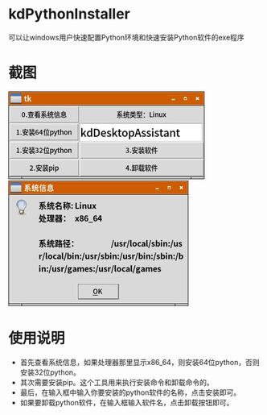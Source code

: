 # kdPythonInstaller
可以让windows用户快速配置Python环境和快速安装Python软件的exe程序

# 截图
![kdPythonInstaller_screenshot](/screenshot/screen-2019-04-05-13-57-26.png "截图")
![kdPythonInstaller_screenshot](/screenshot/screen-2019-04-05-13-59-08.png "截图")

# 使用说明
- 首先查看系统信息，如果处理器那里显示x86_64，则安装64位python，否则安装32位python。
- 其次需要安装pip。这个工具用来执行安装命令和卸载命令的。
- 最后，在输入框中输入你要安装的python软件的名称，点击安装即可。
- 如果要卸载python软件，在输入框输入软件名，点击卸载按钮即可。